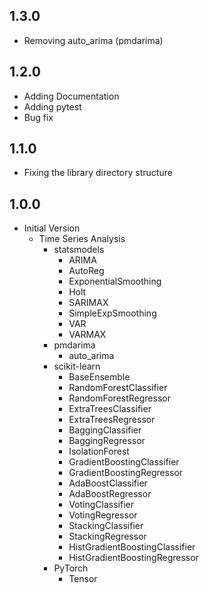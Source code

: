 
## 1.3.0 
  - Removing auto_arima (pmdarima)

## 1.2.0 
  - Adding Documentation
  - Adding pytest
  - Bug fix 

## 1.1.0
  - Fixing the library directory structure    

## 1.0.0
  - Initial Version
    - Time Series Analysis
      - statsmodels
        - ARIMA
        - AutoReg
        - ExponentialSmoothing
        - Holt
        - SARIMAX
        - SimpleExpSmoothing
        - VAR
        - VARMAX
      - pmdarima
        - auto_arima
      - scikit-learn
        - BaseEnsemble
        - RandomForestClassifier
        - RandomForestRegressor
        - ExtraTreesClassifier
        - ExtraTreesRegressor
        - BaggingClassifier
        - BaggingRegressor
        - IsolationForest
        - GradientBoostingClassifier
        - GradientBoostingRegressor
        - AdaBoostClassifier
        - AdaBoostRegressor
        - VotingClassifier
        - VotingRegressor
        - StackingClassifier
        - StackingRegressor
        - HistGradientBoostingClassifier
        - HistGradientBoostingRegressor
      - PyTorch
        - Tensor
